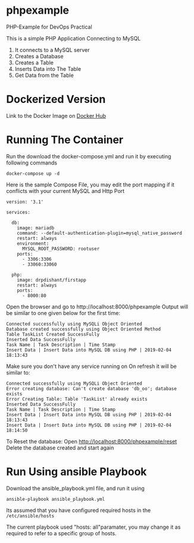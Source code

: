 # phpexample
PHP-Example for DevOps Practical

This is a simple PHP Application Connecting to MySQL
1. It connects to a MySQL server
2. Creates a Database
3. Creates a Table
4. Inserts Data into The Table
5. Get Data from the Table


# Dockerized Version
Link to the Docker Image on [Docker Hub](https://hub.docker.com/r/drpdishant/firstapp)

# Running The Container
Run the download the docker-compose.yml and run it by executing following commands
```
docker-compose up -d
```
Here is the sample Compose File, 
you may edit the port mapping if it conflicts with your current MySQL and Http Port

```
version: '3.1'

services:

  db:
    image: mariadb
    command: --default-authentication-plugin=mysql_native_password
    restart: always
    environment:
      MYSQL_ROOT_PASSWORD: rootuser
    ports:
      - 3306:3306
      - 33060:33060

  php:
    image: drpdishant/firstapp
    restart: always
    ports:
      - 8000:80
```
Open the browser and go to http://localhost:8000/phpexample
Output will be similar to one given below for the first time:
```
Connected successfully using MySQLi Object Oriented
Database created successfully using Object Oriented Method
Table TaskList Created SuccessFully
Inserted Data SuccessFully
Task Name | Task Description | Time Stamp 
Insert Data | Insert Data into MySQL DB using PHP | 2019-02-04 18:13:43

```
Make sure you don't have any service running on 
On refresh it will be similar to:
```
Connected successfully using MySQLi Object Oriented
Error creating database: Can't create database 'db_oo'; database exists
Error Creating Table: Table 'TaskList' already exists
Inserted Data SuccessFully
Task Name | Task Description | Time Stamp 
Insert Data | Insert Data into MySQL DB using PHP | 2019-02-04 18:13:43
Insert Data | Insert Data into MySQL DB using PHP | 2019-02-04 18:14:50
```

To Reset the database:
Open [http://localhost:8000/phpexample/reset](http://localhost:8080/phpexample/reset)
Delete the database created and start again

# Run Using ansible Playbook
Download the ansible_playbook.yml file, and run it using
```
ansible-playbook ansible_playbook.yml
```
Its assumed that you have configured required hosts in the ```/etc/ansible/hosts```

The current playbook used "hosts: all"paramater, you may change it as required to refer to a specific group of hosts.
